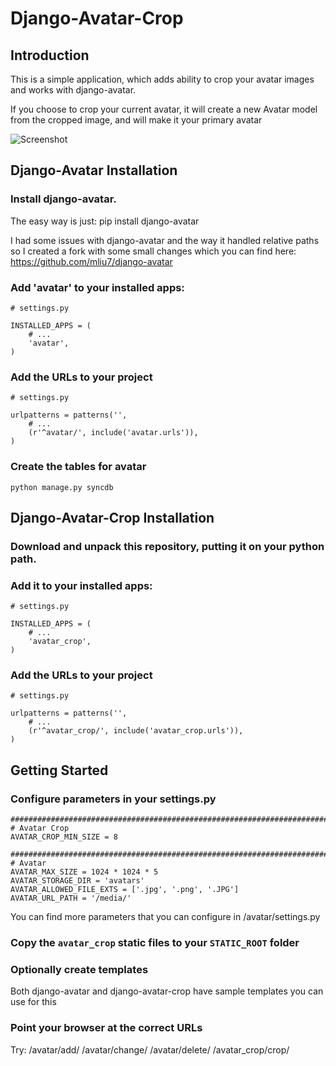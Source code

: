 Django-Avatar-Crop
==================

Introduction
------------

This is a simple application, which adds ability
to crop your avatar images and works with django-avatar.

If you choose to crop your current avatar, it will create a
new Avatar model from the cropped image, and will make it your
primary avatar

![Screenshot](http://zen4ever.s3.amazonaws.com/avatar_crop_screenshot.png)

Django-Avatar Installation
--------------------------

### Install django-avatar. 

The easy way is just:
    pip install django-avatar

I had some issues with django-avatar and the way it handled relative paths so I created a fork with some small changes which you can find here: https://github.com/mliu7/django-avatar

### Add 'avatar' to your installed apps:

    # settings.py

    INSTALLED_APPS = (
        # ...
        'avatar',
    )

### Add the URLs to your project

    # settings.py

    urlpatterns = patterns('',
        # ...
        (r'^avatar/', include('avatar.urls')),
    )

### Create the tables for avatar

    python manage.py syncdb

Django-Avatar-Crop Installation
-------------------------------
### Download and unpack this repository, putting it on your python path.
### Add it to your installed apps:

    # settings.py

    INSTALLED_APPS = (
        # ...
        'avatar_crop',
    )

### Add the URLs to your project

    # settings.py

    urlpatterns = patterns('',
        # ...
        (r'^avatar_crop/', include('avatar_crop.urls')),
    )

Getting Started
---------------

### Configure parameters in your settings.py

    ##############################################################################
    # Avatar Crop
    AVATAR_CROP_MIN_SIZE = 8

    ##############################################################################
    # Avatar 
    AVATAR_MAX_SIZE = 1024 * 1024 * 5
    AVATAR_STORAGE_DIR = 'avatars'
    AVATAR_ALLOWED_FILE_EXTS = ['.jpg', '.png', '.JPG']
    AVATAR_URL_PATH = '/media/'

You can find more parameters that you can configure in /avatar/settings.py

### Copy the `avatar_crop` static files to your `STATIC_ROOT` folder

### Optionally create templates

Both django-avatar and django-avatar-crop have sample templates you can use for this

### Point your browser at the correct URLs

Try:
    /avatar/add/
    /avatar/change/
    /avatar/delete/
    /avatar_crop/crop/
